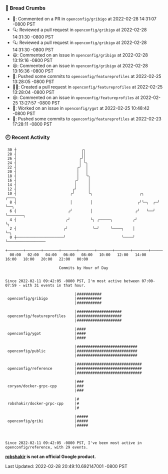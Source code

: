 ### 🍞 Bread Crumbs

 * 💬: Commented on a PR in  `openconfig/gribigo` at 2022-02-28 14:31:07 -0800 PST
 * 🔍: Reviewed a pull request in  `openconfig/gribigo` at 2022-02-28 14:31:30 -0800 PST
 * 🔍: Reviewed a pull request in  `openconfig/gribigo` at 2022-02-28 14:31:30 -0800 PST
 * 😃: Commented on an issue in `openconfig/gribigo` at 2022-02-28 13:19:16 -0800 PST
 * 😃: Commented on an issue in `openconfig/gribigo` at 2022-02-28 13:16:36 -0800 PST
 * 🚢: Pushed some commits to `openconfig/featureprofiles` at 2022-02-25 13:28:05 -0800 PST
 * ✍🏼: Created a pull request in `openconfig/featureprofiles` at 2022-02-25 13:28:04 -0800 PST
 * 😃: Commented on an issue in `openconfig/featureprofiles` at 2022-02-25 13:27:57 -0800 PST
 * 👀: Worked on an issue in `openconfig/ygot` at 2022-02-25 10:48:42 -0800 PST
 * 🚢: Pushed some commits to `openconfig/featureprofiles` at 2022-02-23 17:28:11 -0800 PST

### 🕘 Recent Activity
```
 30 ┼                             ╭╮
 28 ┤                             ││
 26 ┤                            ╭╯│
 24 ┤                            │ ╰╮
 22 ┤                           ╭╯  │
 20 ┤                           │   │
 18 ┤                           │   ╰╮
 16 ┤                          ╭╯    │
 14 ┤                          │     │
 12 ┤                         ╭╯     │
 10 ┤                        ╭╯      ╰╮                     ╭╮      ╭───╮
  8 ┤                        │        │                    ╭╯╰─╮  ╭─╯   ╰──╮
  6 ┤                       ╭╯        │                   ╭╯   ╰──╯        ╰───────╮
  4 ┤                      ╭╯         ╰╮ ╭─────╮         ╭╯                        ╰╮
  2 ┤                     ╭╯           ╰─╯     ╰────╮    │                          ╰─╮
  0 ┼─────────────────────╯                         ╰────╯                            ╰─────────────────
    +───────+───────+───────+───────+───────+───────+───────+───────+───────+───────+───────+───────+────
  00:00   02:00   04:00   06:00   08:00   10:00   12:00   14:00   16:00   18:00   20:00   22:00   00:00   

						Commits by Hour of Day


Since 2022-02-11 09:42:05 -0800 PST, I'm most active between 07:00-07:59 - with 31 events in that hour.

```



```
                               |###########
 openconfig/gribigo            |###########
                               |###########

                               |####################
 openconfig/featureprofiles    |####################
                               |####################

                               |####
 openconfig/ygot               |####
                               |####

                               |###########################
 openconfig/public             |###########################
                               |###########################

                               |#############################
 openconfig/reference          |#############################
                               |#############################

                               |###
 coryan/docker-grpc-cpp        |###
                               |###

                               |#
 robshakir/docker-grpc-cpp     |#
                               |#

                               |#####
 openconfig/gribi              |#####
                               |#####



Since 2022-02-11 09:42:05 -0800 PST, I've been most active in openconfig/reference, with 29 events.

```
**[robshakir](mailto:robjs@google.com) is not an official Google product.**  


Last Updated: 2022-02-28 20:49:10.692147001 -0800 PST
